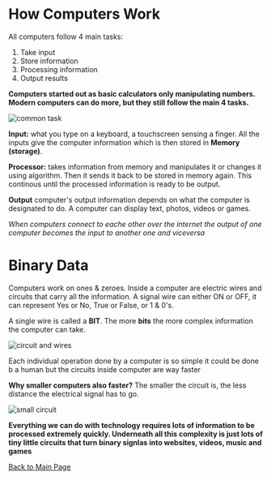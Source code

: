 # How Computers Work

All computers follow 4 main tasks:
1. Take input
2. Store information
3. Processing information
4. Output results

**Computers started out as basic calculators only manipulating numbers. Modern computers can do more, but they still follow the main 4 tasks.**

![common task](http://jappeclass.weebly.com/uploads/1/1/0/4/110409111/copy-of-computerdiagram-white_1_orig.png "common task")

**Input:** what you type on a keyboard, a touchscreen sensing a finger. All the inputs give the computer information which is then stored in **Memory (storage)**.

**Processor:** takes information from memory and manipulates it or changes it using algorithm. Then it sends it back to be stored in memory again. This continous until the processed information is ready to be output.

**Output** computer's output information depends on what the computer is designated to do. A computer can display text, photos, videos or games.

*When computers connect to eache other over the internet the output of one computer becomes the input to another one and viceversa*

# Binary Data

Computers work on ones & zeroes. Inside a computer are electric wires and circuits that carry all the information. A signal wire can either ON or OFF, it can represent Yes or No, True or False, or 1 & 0's.

A single wire is called a **BIT**. The more **bits** the more complex information the computer can take.

![circuit and wires](https://images.unsplash.com/photo-1549983650-e625b9735678?ixlib=rb-1.2.1&ixid=eyJhcHBfaWQiOjEyMDd9&auto=format&fit=crop&w=1650&q=80 "circuit and wires")

Each individual operation done by a computer is so simple it could be done b a human but the circuits inside computer are way faster

**Why smaller computers also faster?**
The smaller the circuit is, the less distance the electrical signal has to go.

![small circuit](https://images.unsplash.com/photo-1553406830-4fd6df625354?ixlib=rb-1.2.1&auto=format&fit=crop&w=800&q=60 "small circuit")

**Everything we can do with technology requires lots of information to be processed extremely quickly. Underneath all this complexity is just lots of tiny little circuits that turn binary signlas into websites, videos, music and games**



[Back to Main Page](https://daesystephens.github.io/learning-journal)
